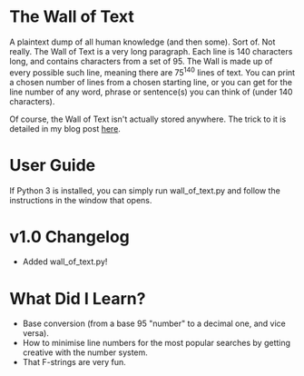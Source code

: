 # The Wall of Text
A plaintext dump of all human knowledge (and then some). Sort of. Not really. The Wall of Text is a very long paragraph. Each line is 140 characters long, and contains characters from a set of 95. The Wall is made up of every possible such line, meaning there are 75<sup>140</sup> lines of text. You can print a chosen number of lines from a chosen starting line, or you can get for the line number of any word, phrase or sentence(s) you can think of (under 140 characters).

Of course, the Wall of Text isn't actually stored anywhere. The trick to it is detailed in my blog post [here](https://lukeshorejones.com/blog/2019/10/01/wall-of-text-v1.0/).

# User Guide
If Python 3 is installed, you can simply run wall_of_text.py and follow the instructions in the window that opens.

# v1.0 Changelog
 - Added wall_of_text.py!
 
 # What Did I Learn?
  - Base conversion (from a base 95 "number" to a decimal one, and vice versa).
  - How to minimise line numbers for the most popular searches by getting creative with the number system.
  - That F-strings are very fun.
